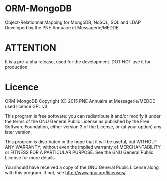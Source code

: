 # ORM-MongoDB
Object-Relationnal Mapping for MongoDB, NoSQL, SQL and LDAP
Developed by the PNE Annuaire et Messagerie/MEDDE

# ATTENTION
It is a pre-alpha release, used for the development. DOT NOT use it for production.

# Licence
ORM-MongoDB Copyright (C) 2015 PNE Annuaire et Messagerie/MEDDE used licence GPL v3

This program is free software: you can redistribute it and/or modify it under the terms of the GNU General Public License as published by the Free Software Foundation, either version 3 of the License, or (at your option) any later version.

This program is distributed in the hope that it will be useful, but WITHOUT ANY WARRANTY; without even the implied warranty of MERCHANTABILITY or FITNESS FOR A PARTICULAR PURPOSE. See the GNU General Public License for more details.

You should have received a copy of the GNU General Public License along with this program. If not, see http://www.gnu.org/licenses/.
